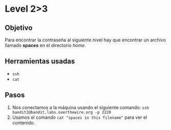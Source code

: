 # Level 2>3

## Objetivo

Para encontrar la contraseña al siguiente nivel hay que encontrar un archivo llamado **spaces** en el directorio _home_.

## Herramientas usadas

* `ssh`
* `cat`

## Pasos

1. Nos conectamos a la máquina usando el siguiente comando: `ssh bandit2@bandit.labs.overthewire.org -p 2220`
2. Usamos el comando `cat "spaces in this filename"` para ver el contenido.

